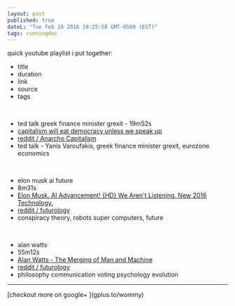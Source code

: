 ```yaml
---
layout: post
published: true
dateL: "Tue Feb 16 2016 20:25:58 GMT-0500 (EST)"
tags: runningdoc
---
```


quick youtube playlist i put together:


- title
- duration
- link
- source
- tags

<br>

- ted talk greek finance minister grexit - 19m52s
- [ capitalism will eat democracy unless we speak up](https://youtu.be/GB4s5b9NL3I)
- [reddit / Anarcho Capitalism](https://www.reddit.com/r/Anarcho_Capitalism/comments/45yqnh/wow_ted_talks_really_suck_now_capitalism_will_eat/)
- ted talk - Yanis Varoufakis, greek finance minister grexit, eurozone economics

<br>

- elon musk ai future 
- 8m31s
- [Elon Musk. AI Advancement! {HD} We Aren't Listening. New 2016 Technology.](https://www.youtube.com/watch?v=RrXS24CDqc4)
- [reddit / futurology](https://www.reddit.com/r/Futurology/comments/45icn1/elon_musk_ai_advancement_will_be_here_before_we/)
- conspiracy theory, robots super computers, future

<br>

- alan watts 
- 55m12s 
- [Alan Watts - The Merging of Man and Machine](https://www.youtube.com/watch?v=_aeC8zcS1TU)
- [reddit / futurology](https://www.reddit.com/r/Futurology/comments/45gdmc/alan_watts_the_merging_of_man_and_machine/)
- philosophy communication voting psychology evolution


<hr>
[checkout more on google+ ](gplus.to/wommy)